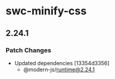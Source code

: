 # swc-minify-css

## 2.24.1

### Patch Changes

- Updated dependencies [13354d3356]
  - @modern-js/runtime@2.24.1
